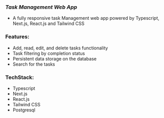 ### ***Task Management Web App***


- A fully responsive task Management web app powered by Typescript, Next.js, React.js and Tailwind CSS 

### Features:
- Add, read, edit, and delete tasks functionality
- Task filtering by completion status
- Persistent data storage on the database
- Search for the tasks

### TechStack:
- Typescript
- Next.js
- React.js
- Tailwind CSS
- Postgresql